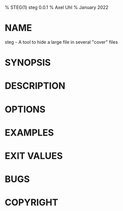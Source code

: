 % STEG(1) steg 0.0.1
% Axel Uhl
% January 2022

# NAME
steg - A tool to hide a large file in several "cover" files

# SYNOPSIS

# DESCRIPTION

# OPTIONS

# EXAMPLES

# EXIT VALUES

# BUGS

# COPYRIGHT
